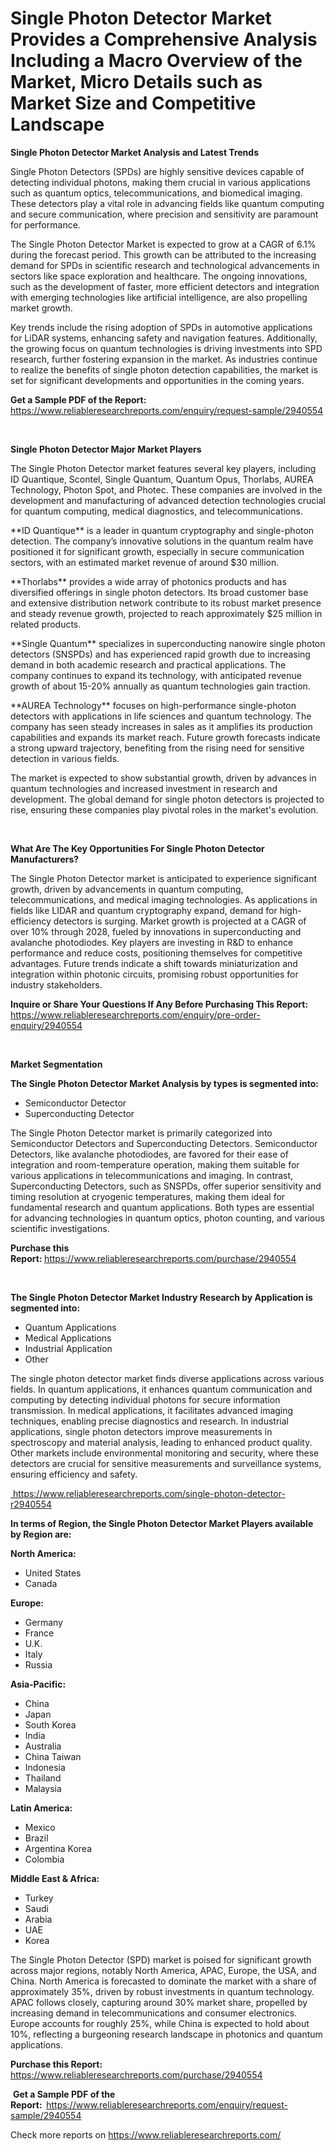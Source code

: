 <p><h1>Single Photon Detector Market Provides a Comprehensive Analysis Including a Macro Overview of the Market, Micro Details such as Market Size and Competitive Landscape</h1></p><p><strong>Single Photon Detector Market Analysis and Latest Trends</strong></p>
<p><p>Single Photon Detectors (SPDs) are highly sensitive devices capable of detecting individual photons, making them crucial in various applications such as quantum optics, telecommunications, and biomedical imaging. These detectors play a vital role in advancing fields like quantum computing and secure communication, where precision and sensitivity are paramount for performance.</p><p>The Single Photon Detector Market is expected to grow at a CAGR of 6.1% during the forecast period. This growth can be attributed to the increasing demand for SPDs in scientific research and technological advancements in sectors like space exploration and healthcare. The ongoing innovations, such as the development of faster, more efficient detectors and integration with emerging technologies like artificial intelligence, are also propelling market growth.</p><p>Key trends include the rising adoption of SPDs in automotive applications for LiDAR systems, enhancing safety and navigation features. Additionally, the growing focus on quantum technologies is driving investments into SPD research, further fostering expansion in the market. As industries continue to realize the benefits of single photon detection capabilities, the market is set for significant developments and opportunities in the coming years.</p></p>
<p><strong>Get a Sample PDF of the Report:&nbsp;</strong> <a href="https://www.reliableresearchreports.com/enquiry/request-sample/2940554?utm_campaign=2606&utm_medium=2&utm_source=Github&utm_content=ia&utm_term=15032025&utm_id=single-photon-detector">https://www.reliableresearchreports.com/enquiry/request-sample/2940554</a></p>
<p>&nbsp;</p>
<p><strong>Single Photon Detector Major Market Players</strong></p>
<p><p>The Single Photon Detector market features several key players, including ID Quantique, Scontel, Single Quantum, Quantum Opus, Thorlabs, AUREA Technology, Photon Spot, and Photec. These companies are involved in the development and manufacturing of advanced detection technologies crucial for quantum computing, medical diagnostics, and telecommunications.</p><p>**ID Quantique** is a leader in quantum cryptography and single-photon detection. The company’s innovative solutions in the quantum realm have positioned it for significant growth, especially in secure communication sectors, with an estimated market revenue of around $30 million.</p><p>**Thorlabs** provides a wide array of photonics products and has diversified offerings in single photon detectors. Its broad customer base and extensive distribution network contribute to its robust market presence and steady revenue growth, projected to reach approximately $25 million in related products.</p><p>**Single Quantum** specializes in superconducting nanowire single photon detectors (SNSPDs) and has experienced rapid growth due to increasing demand in both academic research and practical applications. The company continues to expand its technology, with anticipated revenue growth of about 15-20% annually as quantum technologies gain traction.</p><p>**AUREA Technology** focuses on high-performance single-photon detectors with applications in life sciences and quantum technology. The company has seen steady increases in sales as it amplifies its production capabilities and expands its market reach. Future growth forecasts indicate a strong upward trajectory, benefiting from the rising need for sensitive detection in various fields.</p><p>The market is expected to show substantial growth, driven by advances in quantum technologies and increased investment in research and development. The global demand for single photon detectors is projected to rise, ensuring these companies play pivotal roles in the market's evolution.</p></p>
<p>&nbsp;</p>
<p><strong>What Are The Key Opportunities For Single Photon Detector Manufacturers?</strong></p>
<p><p>The Single Photon Detector market is anticipated to experience significant growth, driven by advancements in quantum computing, telecommunications, and medical imaging technologies. As applications in fields like LIDAR and quantum cryptography expand, demand for high-efficiency detectors is surging. Market growth is projected at a CAGR of over 10% through 2028, fueled by innovations in superconducting and avalanche photodiodes. Key players are investing in R&D to enhance performance and reduce costs, positioning themselves for competitive advantages. Future trends indicate a shift towards miniaturization and integration within photonic circuits, promising robust opportunities for industry stakeholders.</p></p>
<p><strong>Inquire or Share Your Questions If Any Before Purchasing This Report:</strong> <a href="https://www.reliableresearchreports.com/enquiry/pre-order-enquiry/2940554?utm_campaign=2606&utm_medium=2&utm_source=Github&utm_content=ia&utm_term=15032025&utm_id=single-photon-detector">https://www.reliableresearchreports.com/enquiry/pre-order-enquiry/2940554</a></p>
<p>&nbsp;</p>
<p><strong>Market Segmentation</strong></p>
<p><strong>The Single Photon Detector Market Analysis by types is segmented into:</strong></p>
<p><ul><li>Semiconductor Detector</li><li>Superconducting Detector</li></ul></p>
<p><p>The Single Photon Detector market is primarily categorized into Semiconductor Detectors and Superconducting Detectors. Semiconductor Detectors, like avalanche photodiodes, are favored for their ease of integration and room-temperature operation, making them suitable for various applications in telecommunications and imaging. In contrast, Superconducting Detectors, such as SNSPDs, offer superior sensitivity and timing resolution at cryogenic temperatures, making them ideal for fundamental research and quantum applications. Both types are essential for advancing technologies in quantum optics, photon counting, and various scientific investigations.</p></p>
<p><strong>Purchase this Report:&nbsp;</strong><a href="https://www.reliableresearchreports.com/purchase/2940554?utm_campaign=2606&utm_medium=2&utm_source=Github&utm_content=ia&utm_term=15032025&utm_id=single-photon-detector">https://www.reliableresearchreports.com/purchase/2940554</a></p>
<p>&nbsp;</p>
<p><strong>The Single Photon Detector Market Industry Research by Application is segmented into:</strong></p>
<p><ul><li>Quantum Applications</li><li>Medical Applications</li><li>Industrial Application</li><li>Other</li></ul></p>
<p><p>The single photon detector market finds diverse applications across various fields. In quantum applications, it enhances quantum communication and computing by detecting individual photons for secure information transmission. In medical applications, it facilitates advanced imaging techniques, enabling precise diagnostics and research. In industrial applications, single photon detectors improve measurements in spectroscopy and material analysis, leading to enhanced product quality. Other markets include environmental monitoring and security, where these detectors are crucial for sensitive measurements and surveillance systems, ensuring efficiency and safety.</p></p>
<p><a href="https://www.reliableresearchreports.com/single-photon-detector-r2940554?utm_campaign=2606&utm_medium=2&utm_source=Github&utm_content=ia&utm_term=15032025&utm_id=single-photon-detector">&nbsp;https://www.reliableresearchreports.com/single-photon-detector-r2940554</a></p>
<p><strong>In terms of Region, the Single Photon Detector Market Players available by Region are:</strong></p>
<p>
    <p> <strong> North America: </strong>
        <ul>
            <li>United States</li>
            <li>Canada</li>
        </ul>
        </p> 
    <p> <strong> Europe: </strong>
        <ul>
            <li>Germany</li>
            <li>France</li>
            <li>U.K.</li>
            <li>Italy</li>
            <li>Russia</li>
        </ul>
        </p> 
    <p> <strong> Asia-Pacific: </strong>
        <ul>
            <li>China</li>
            <li>Japan</li>
            <li>South Korea</li>
            <li>India</li>
            <li>Australia</li>
            <li>China Taiwan</li>
            <li>Indonesia</li>
            <li>Thailand</li>
            <li>Malaysia</li>
        </ul>
        </p> 
    <p> <strong> Latin America: </strong>
        <ul>
            <li>Mexico</li>
            <li>Brazil</li>
            <li>Argentina Korea</li>
            <li>Colombia</li>
        </ul>
        </p> 
    <p> <strong> Middle East & Africa: </strong>
        <ul>
            <li>Turkey</li>
            <li>Saudi</li>
            <li>Arabia</li>
            <li>UAE</li>
            <li>Korea</li>
        </ul>
    </p>
    </p>
<p><p>The Single Photon Detector (SPD) market is poised for significant growth across major regions, notably North America, APAC, Europe, the USA, and China. North America is forecasted to dominate the market with a share of approximately 35%, driven by robust investments in quantum technology. APAC follows closely, capturing around 30% market share, propelled by increasing demand in telecommunications and consumer electronics. Europe accounts for roughly 25%, while China is expected to hold about 10%, reflecting a burgeoning research landscape in photonics and quantum applications.</p></p>
<p><strong>Purchase this Report: </strong><a href="https://www.reliableresearchreports.com/purchase/2940554?utm_campaign=2606&utm_medium=2&utm_source=Github&utm_content=ia&utm_term=15032025&utm_id=single-photon-detector">https://www.reliableresearchreports.com/purchase/2940554</a></p>
<p>&nbsp;<strong>Get a Sample PDF of the Report:&nbsp;&nbsp;</strong><a href="https://www.reliableresearchreports.com/enquiry/request-sample/2940554?utm_campaign=2606&utm_medium=2&utm_source=Github&utm_content=ia&utm_term=15032025&utm_id=single-photon-detector">https://www.reliableresearchreports.com/enquiry/request-sample/2940554</a></p>
<p><strong></strong></p>
<p>Check more reports on <a href="https://www.reliableresearchreports.com/?utm_campaign=2606&utm_medium=2&utm_source=Github&utm_content=ia&utm_term=15032025&utm_id=single-photon-detector">https://www.reliableresearchreports.com/</a></p>